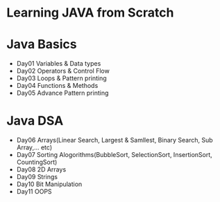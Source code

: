 # Learning JAVA from Scratch

# Java Basics
- Day01 Variables & Data types 
- Day02 Operators & Control Flow
- Day03 Loops & Pattern printing
- Day04 Functions & Methods
- Day05 Advance Pattern printing

# Java DSA
- Day06 Arrays(Linear Search, Largest & Samllest, Binary Search, Sub Array,... etc)
- Day07 Sorting Alogorithms(BubbleSort, SelectionSort, InsertionSort, CountingSort)
- Day08 2D Arrays
- Day09 Strings
- Day10 Bit Manipulation
- Day11 OOPS